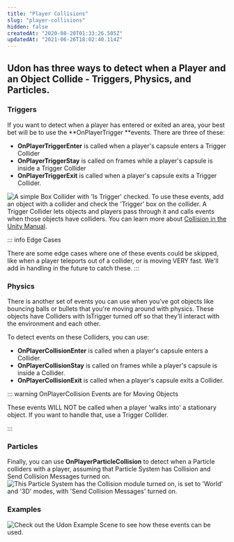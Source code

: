 ```yaml
---
title: "Player Collisions"
slug: "player-collisions"
hidden: false
createdAt: "2020-08-20T01:33:26.505Z"
updatedAt: "2021-06-26T18:02:40.114Z"
---
```

## Udon has three ways to detect when a Player and an Object Collide - **Triggers**, **Physics**, and **Particles**.

### Triggers

If you want to detect when a player has entered or exited an area, your best bet will be to use the **OnPlayerTrigger **events. There are three of these:

- **OnPlayerTriggerEnter** is called when a player's capsule enters a Trigger Collider 
- **OnPlayerTriggerStay** is called on frames while a player's capsule is inside a Trigger Collider
- **OnPlayerTriggerExit** is called when a player's capsule exits a Trigger Collider.

![A simple Box Collider with 'Is Trigger' checked.](/creators.vrchat.com/images/worlds/player-collisions-6d9aaf6-trigger-collider.png)
To use these events, add an object with a collider and check the 'Trigger' box on the collider. A Trigger Collider lets objects and players pass through it and calls events when those objects have colliders. You can learn more about [Collision in the Unity Manual](https://docs.unity3d.com/2019.4/Documentation/Manual/CollidersOverview.html).


::: info Edge Cases

There are some edge cases where one of these events could be skipped, like when a player teleports out of a collider, or is moving VERY fast. We'll add in handling in the future to catch these.
:::
### Physics
There is another set of events you can use when you've got objects like bouncing balls or bullets that you're moving around with physics. These objects have Colliders with IsTrigger turned off so that they'll interact with the environment and each other. 

To detect events on these Colliders, you can use:
- **OnPlayerCollisionEnter** is called when a player's capsule enters a Collider.
- **OnPlayerCollisionStay** is called on frames while a player's capsule is inside a Collider.
- **OnPlayerCollisionExit** is called when a player's capsule exits a Collider.

::: warning OnPlayerCollision Events are for Moving Objects

These events WILL NOT be called when a player 'walks into' a stationary object. If you want to handle that, use a Trigger Collider.

:::
### Particles
Finally, you can use **OnPlayerParticleCollision** to detect when a Particle colliders with a player, assuming that Particle System has Collision and Send Collision Messages turned on.
![This Particle System has the Collision module turned on, is set to 'World' and '3D' modes, with 'Send Collision Messages' turned on.](/creators.vrchat.com/images/worlds/player-collisions-40d1f44-particle-collisions.png)
### Examples
![Check out the Udon Example Scene to see how these events can be used.](/creators.vrchat.com/images/worlds/player-collisions-f98c33a-udonexamplescene-collisions.png)